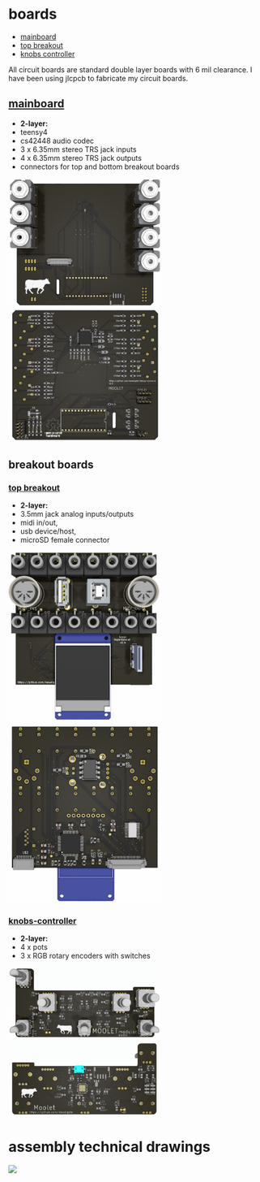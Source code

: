 # boards
 * [mainboard](#mainboard)
 * [top breakout](#top-breakout)
 * [knobs controller](#knobs-controller)
 
All circuit boards are standard double layer boards with 6 mil clearance. I have been using jlcpcb to fabricate my circuit boards.  

## [mainboard](mainboard) 
* **2-layer:** 
* teensy4
* cs42448 audio codec 
* 3 x 6.35mm stereo TRS jack inputs
* 4 x 6.35mm stereo TRS jack outputs
* connectors for top and bottom breakout boards

<img src='mainboard/images/mainboard-top.png' width='300px'/> <img src='mainboard/images/mainboard-bottom.png' width='300px'/> 

## breakout boards 
### [top breakout](topbreakout) 
* **2-layer:** 
* 3.5mm jack analog inputs/outputs
* midi in/out, 
* usb device/host,
* microSD female connector

<img src='topbreakout/images/TopBreakout-front.png' width='300px'/> <img src='topbreakout/images/TopBreakout-back.png' width='300px'/>

### [knobs-controller](knobs-controller) 
* **2-layer:** 
* 4 x pots
* 3 x RGB rotary encoders with switches
<img src='knobs-controller/images/Knob_controller_top_view.png' width='300px'/>
<img src='knobs-controller/images/Knob_controller_bottom_view.png' width='300px'/>

# assembly technical drawings 
<img src='../technical-drawing.svg' width='600px'/>
